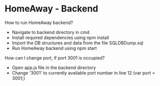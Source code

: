 # HomeAway - Backend

How to run HomeAway backend?
  - Navigate to backend directory in cmd
  - Install required dependencies using npm install
  - Import the DB structures and data from the file SQLDBDump.sql
  - Run HomeAway backend using npm start

How can I change port, if port 3001 is occupied?
  - Open app.js file in the backend directory
  - Change '3001' to currently available port number in line 12 (var port = 3001;)
